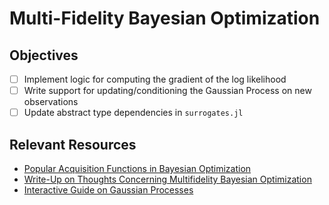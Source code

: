 # Multi-Fidelity Bayesian Optimization

## Objectives
- [ ] Implement logic for computing the gradient of the log likelihood
- [ ] Write support for updating/conditioning the Gaussian Process on new observations
- [ ] Update abstract type dependencies in `surrogates.jl`

## Relevant Resources
- [Popular Acquisition Functions in Bayesian Optimization](https://ekamperi.github.io/machine%20learning/2021/06/11/acquisition-functions.html#upper-confidence-bound-ucb)
- [Write-Up on Thoughts Concerning Multifidelity Bayesian Optimization](https://www.overleaf.com/project/65d9077272a931242684d11f)
- [Interactive Guide on Gaussian Processes](https://infallible-thompson-49de36.netlify.app/#section-3)
